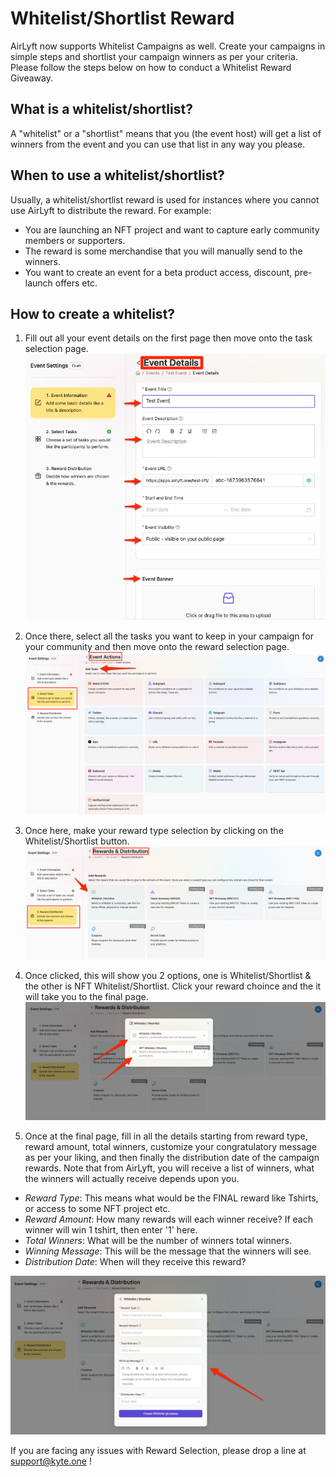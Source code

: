 # Whitelist/Shortlist Reward
AirLyft now supports Whitelist Campaigns as well. Create your campaigns in simple steps and shortlist your campaign winners as per your criteria. Please follow the steps below on how to conduct a Whitelist Reward Giveaway.

## What is a whitelist/shortlist?
A "whitelist" or a "shortlist" means that you (the event host) will get a list of winners from the event and you can use that list in any way you please.
## When to use a whitelist/shortlist?
Usually, a whitelist/shortlist reward is used for instances where you cannot use AirLyft to distribute the reward. For example:
- You are launching an NFT project and want to capture early community members or supporters.
- The reward is some merchandise that you will manually send to the winners.
- You want to create an event for a beta product access, discount, pre-launch offers etc.

## How to create a whitelist?
1. Fill out all your event details on the first page then move onto the task selection page.
![Creating a whitelist giveaway](./images/wl1.png)

2. Once there, select all the tasks you want to keep in your campaign for your community and then move onto the reward selection page.
![Creating a whitelist giveaway](./images/wl2.png)

3. Once here, make your reward type selection by clicking on the Whitelist/Shortlist button.
![Creating a whitelist giveaway](./images/wl3.png)

4. Once clicked, this will show you 2 options, one is Whitelist/Shortlist & the other is NFT Whitelist/Shortlist. Click your reward choince and the it will take you to the final page.
![Creating a whitelist giveaway](./images/wl4.png)

5. Once at the final page, fill in all the details starting from reward type, reward amount, total winners, customize your congratulatory message as per your liking, and then finally the distribution date of the campaign rewards.
Note that from AirLyft, you will receive a list of winners, what the winners will actually receive depends upon you.
- *Reward Type*: This means what would be the FINAL reward like Tshirts, or access to some NFT project etc.
- *Reward Amount*: How many rewards will each winner receive? If each winner will win 1 tshirt, then enter '1' here.
- *Total Winners*: What will be the number of winners total winners.
- *Winning Message*: This will be the message that the winners will see.
- *Distribution Date*: When will they receive this reward?

![Creating a whitelist giveaway](./images/wl5.png)

If you are facing any issues with Reward Selection, please drop a line at support@kyte.one !